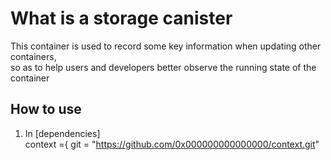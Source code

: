 # What is a storage canister
  This container is used to record some key information when updating other containers,  
  so as to help users and developers better observe the running state of the container
## How to use
1. In [dependencies]  
context ={ git = "https://github.com/0x000000000000000/context.git"